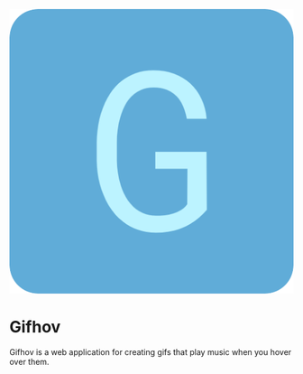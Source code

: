 <div align="center">

![Gifhov](public/images/logo/gifhov_logo.png)

</div>

# Gifhov

Gifhov is a web application for creating gifs that play music when you hover over them.
